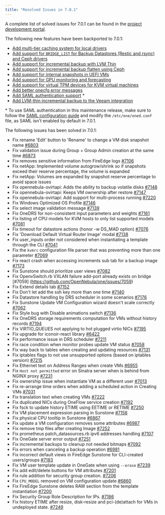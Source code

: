 ```yaml
---
title: "Resolved Issues in 7.0.1"
---
```


<a id="resolved-issues-701"></a>

<!--# Resolved Issues 7.0.1 -->

A complete list of solved issues for 7.0.1 can be found in the [project development portal](https://github.com/OpenNebula/one/milestone/72).

The following new features have been backported to 7.0.1:

- [Add multi-tier caching system for local drivers](../../../product/cluster_configuration/storage_system/local_ds#distributed-cache)
- [Add support for `BRIDGE_LIST` for Backup Datastores (Restic and rsync) and Ceph drivers](../../../product/cluster_configuration/backup_system/restic#bridge-list)
- [Add support for incremental backup with LVM Thin](../../../product/cluster_configuration/backup_system/overview/#hypervisor--storage-compatibility)
- [Add support for incremental backup flatten using Ceph](../../../product/cluster_configuration/backup_system/overview/#hypervisor--storage-compatibility)
- [Add support for internal snapshots in UEFI VMs](../../../product/operation_references/hypervisor_configuration/kvm_driver.md/#firmware)
- [Add support for GPU monitoring and forecasting](../../../product/cloud_system_administration/resource_monitoring/metrics.md)
- [Add support for virtual TPM devices for KVM virtual machines](../../../product/virtual_machines_operation/virtual_machine_definitions/vm_templates.md#tpm)
- [Add better onecfg error messages](../../../software/upgrade_process/configuration_management_ee/overview.md)
- [Add SAML authentication support](../../../product/cloud_system_administration/authentication_configuration/saml.md) *
- [Add LVM-thin incremental backup to the Veeam integration](../../../integrations/backup_extensions/veeam.md#compatibility)

\* To use SAML authentication in this maintenance release, make sure to follow the [SAML configuration guide](../../../product/cloud_system_administration/authentication_configuration/saml.md#configuration) and modify the ``/etc/one/oned.conf`` file, as SAML isn't enabled by default in 7.0.1.

The following issues has been solved in 7.0.1:

- Fix rename 'Edit' button to 'Rename' to change a VM disk snapshot name [#6803](https://github.com/OpenNebula/one/issues/6803)
- Fix validation issue during Group + Group Admin creation at the same time [#6873](https://github.com/OpenNebula/one/issues/6873)
- Fix removes sensitive information from FireEdge logs [#7106](https://github.com/OpenNebula/one/issues/7106)
- Fix netApp: Implemented volume autogrow/shrink so if snapshots exceed their reserve percentage, the volume is expanded
- Fix netApp: Volumes are expanded by snapshot reserve percentage to avoid space issues
- Fix opennebula-ovirtapi: Adds the ability to backup volatile disks [#7148](https://github.com/OpenNebula/one/issues/7148)
- Fix opennebula-ovirtapi: Keeps VM ownership after restore [#7147](https://github.com/OpenNebula/one/issues/7147)
- Fix opennebula-ovirtapi: Add support for multi-process running [#7220](https://github.com/OpenNebula/one/issues/7220)
- Fix Windows Optimized OS Profile [#7146](https://github.com/OpenNebula/one/issues/7146)
- Fix select image validation message [#7139](https://github.com/OpenNebula/one/issues/7139)
- Fix OneDRS for non-consistent input parameters and weights [#7161](https://github.com/OpenNebula/one/issues/7161)
- Fix listing of CPU models for KVM hosts to only list supported models [#7081](https://github.com/OpenNebula/one/issues/7081)
- Fix timeout for datastore actions (honor -w DS_MAD option) [#7076](https://github.com/OpenNebula/one/issues/7076)
- Fix 'Download Default Virtual Router Image' modal [#7138](https://github.com/OpenNebula/one/issues/7138)
- Fix user_inputs order not considered when instantiating a template through the CLI [#7041](https://github.com/OpenNebula/one/issues/7041)
- Fix the `kvmrc` configuration file parser that was preventing more than one parameter [#7069](https://github.com/OpenNebula/one/issues/7069)
- Fix react crash when accessing increments sub tab for a backup image [#7173](https://github.com/OpenNebula/one/issues/7173)
- Fix Sunstone should prioritize user views [#7082](https://github.com/OpenNebula/one/issues/7082)
- Fix OpenvSwitch.rb VXLAN failure add-port already exists on bridge [#7059] (https://github.com/OpenNebula/one/issues/7059)
- Fix Extend details tab [#7152](https://github.com/OpenNebula/one/issues/7152)
- Fix Don't let add the ssh key more than one time [#7140](https://github.com/OpenNebula/one/issues/7140)
- Fix Datastore handling by DRS scheduler in some scenarios [#7176](https://github.com/OpenNebula/one/issues/7176)
- Fix Sunstone Update VM Configuration wizard doesn't scale correctly [#7062](https://github.com/OpenNebula/one/issues/7062)
- Fix Style bug with Disable animations switch [#7136](https://github.com/OpenNebula/one/issues/7136)
- Fix OneDRS storage requirements computation for VMs without history records [#7194](https://github.com/OpenNebula/one/issues/7194)
- Fix VIRTIO_QUEUES not applying to hot plugged virtio NICs [#7195](https://github.com/OpenNebula/one/issues/7195)
- Fix upgrade for iconoir-react library [#6422](https://github.com/OpenNebula/one/issues/6422)
- Fix performance issue in DRS scheduler [#7211](https://github.com/OpenNebula/one/issues/7211)
- Fix race condition when monitor probes update VM status [#7058](https://github.com/OpenNebula/one/issues/7058)
- Fix way back to tables when creating and updating resources [#7131](https://github.com/OpenNebula/one/issues/7131)
- Fix iptables flags to not use unsupported options (based on iptables version) [#7215](https://github.com/OpenNebula/one/issues/7215)
- Fix Ethernet text on Address Ranges when create VMs [#6955](https://github.com/OpenNebula/one/issues/6955)
- Fix `Host not permitted` error on Sinatra server when is behind from NGINX proxy [#7231](https://github.com/OpenNebula/one/issues/7231)
- Fix ownership issue when instantiate VM as a different user [#7013](https://github.com/OpenNebula/one/issues/7013)
- Fix re-arrange time orders when adding a scheduled action in Creating VMs [#7031](https://github.com/OpenNebula/one/issues/7031)
- Fix translation text when creating VMs [#7222](https://github.com/OpenNebula/one/issues/7222)
- Fix duplicated NICs during OneFlow service creation [#7192](https://github.com/OpenNebula/one/issues/7192)
- Fix fsck to update history ETIME using EETIME or RETIME [#7250](https://github.com/OpenNebula/one/issues/7250)
- Fix VM placement expression parsing in Sunstone [#7158](https://github.com/OpenNebula/one/issues/7158)
- Fix physical CPU tooltip in Sunstone [#6867](https://github.com/OpenNebula/one/issues/6867)
- Fix update a VM configuration removes some attributes [#6987](https://github.com/OpenNebula/one/issues/6987)
- Fix remove tmp files after creating Image [#7252](https://github.com/OpenNebula/one/issues/7252)
- Fix prometheus patch_datasources.rb ipv6 addresses handling [#7107](https://github.com/OpenNebula/one/issues/7107)
- Fix OneGate server error output [#7251](https://github.com/OpenNebula/one/issues/7251)
- Fix incremental backups to cleanup not needed bitmaps [#7092](https://github.com/OpenNebula/one/issues/7092)
- Fix errors when canceling a backup operation [#6981](https://github.com/OpenNebula/one/issues/6981)
- Fix incorrect default views in FireEdge Sunstone for CLI-created users/groups [#7183](https://github.com/OpenNebula/one/issues/7183)
- Fix VM user template update in OneGate when using `--erase` [#7239](https://github.com/OpenNebula/one/issues/7239)
- Fix add edit/delete buttons for VM attributes [#7201](https://github.com/OpenNebula/one/issues/7201)
- Fix rule addition for security group creation. [#7206](https://github.com/OpenNebula/one/issues/7206)
- Fix `CPU_MODEL` removed on VM configuration update [#6860](https://github.com/OpenNebula/one/issues/6860)
- Fix FireEdge Sunstone deletes RAW section from the template instantiation [#7200](https://github.com/OpenNebula/one/issues/7200)
- Fix Security Group Role Description for IPs. [#7186](https://github.com/OpenNebula/one/issues/7186)
- Fix history ETIME after resize, disk-resize and pci-(de)attach for VMs in undeployed state. [#7249](https://github.com/OpenNebula/one/issues/7249)
